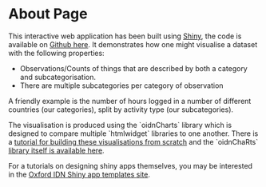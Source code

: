 <h1>About Page</h1>

<p>
This interactive web application has been built using <a href=http://www.shiny.rstudio.com target="_blank">Shiny</a>, the code is available on <a href="https://github.com/ox-it/OxfordIDN_Shiny-App-Templates" target="_blank">Github here</a>. It demonstrates how one might visualise a dataset with the following properties:
</p>

<ul>
<li>Observations/Counts of things that are described by both a category and subcategorisation.</li>
<li>There are multiple subcategories per category of observation</li>
</ul>

<p>
A friendly example is the number of hours logged in a number of different countries (our categories), split by activity type (our subcategories).
</p>

<p>
The visualisation is produced using the `oidnCharts` library which is designed to compare multiple `htmlwidget` libraries to one another. There is a <a href="ox-it.github.io/OxfordIDN_htmlwidgets/charts/StackedBarCharts" target="_blank">tutorial for building these visualisations from scratch</a> and the `oidnChaRts` <a href="https://github.com/ox-it/oidnChaRts" target="_blank">library itself is available here</a>.
</p>

<p>
For a tutorials on designing shiny apps themselves, you may be interested in the <a href="https://ox-it.github.io/OxfordIDN_Shiny-App-Templates/" target="_blank">Oxford IDN Shiny app templates site</a>.
</p>

